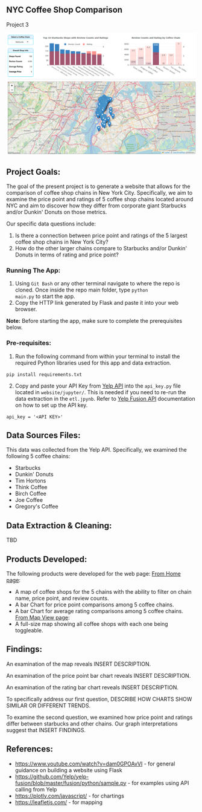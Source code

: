 ## NYC Coffee Shop Comparison
Project 3

![Alt text](screenshots/home-view.png)

## Project Goals:
The goal of the present project is to generate a website that allows for the comparison of coffee shop chains in New York City. Specifically, we aim to examine the price point and ratings of 5 coffee shop chains located around NYC and aim to discover how they differ from corporate giant Starbucks and/or Dunkin' Donuts on those metrics.

Our specific data questions include:
1. Is there a connection between price point and ratings of the 5 largest coffee shop chains in New York City?
2. How do the other larger chains compare to Starbucks and/or Dunkin' Donuts in terms of rating and price point?

### Running The App:
1) Using <code>Git Bash</code> or any other terminal navigate to where the repo is cloned. Once inside the repo main folder, type <code>python main.py</code> to start the app.
2) Copy the HTTP link generated by Flask and paste it into your web browser.

<b>Note:</b> Before starting the app, make sure to complete the prerequisites below.

### Pre-requisites:
1) Run the following command from within your terminal to install the required Python libraries used for this app and data extraction.
```
pip install requirements.txt
```  
2) Copy and paste your API Key from <a href="https://www.yelp.com/developers/v3/manage_app">Yelp API</a> into the <code>api_key.py</code> file located in <code>website/jupyter/</code>. This is needed if you need to re-run the data extraction in the <code>etl.jpynb</code>.
   Refer to <a href="https://docs.developer.yelp.com/docs/fusion-intro">Yelp Fusion API</a> documentation on how to set up the API key.
```
api_key = '<API KEY>'
``` 

## Data Sources Files:
This data was collected from the Yelp API. Specifically, we examined the following 5 coffee chains:
- Starbucks
- Dunkin' Donuts
- Tim Hortons
- Think Coffee
- Birch Coffee
- Joe Coffee
- Gregory's Coffee

## Data Extraction & Cleaning: 
TBD

## Products Developed:
The following products were developed for the web page:
<u>From Home page</u>:
- A map of coffee shops for the 5 chains with the ability to filter on chain name, price point, 
and review counts. 
- A bar Chart for price point comparisons among 5 coffee chains.
- A bar Chart for average rating comparisons among 5 coffee chains.
<u>From Map View page</u>:
- A full-size map showing all coffee shops with each one being toggleable.

## Findings:
An examination of the map reveals INSERT DESCRIPTION.

An examination of the price point bar chart reveals INSERT DESCRIPTION.

An examination of the rating bar chart reveals INSERT DESCRIPTION.

To specifically address our first question, DESCRIBE HOW CHARTS SHOW SIMILAR OR DIFFERENT TRENDS.

To examine the second question, we examined how price point and ratings differ between starbucks and other chains. Our graph interpretations suggest that INSERT FINDINGS.

## References:
- https://www.youtube.com/watch?v=dam0GPOAvVI - for general guidance on building a website using Flask
- https://github.com/Yelp/yelp-fusion/blob/master/fusion/python/sample.py - for examples using API calling from Yelp
- https://plotly.com/javascript/ - for chartings
- https://leafletjs.com/ - for mapping
